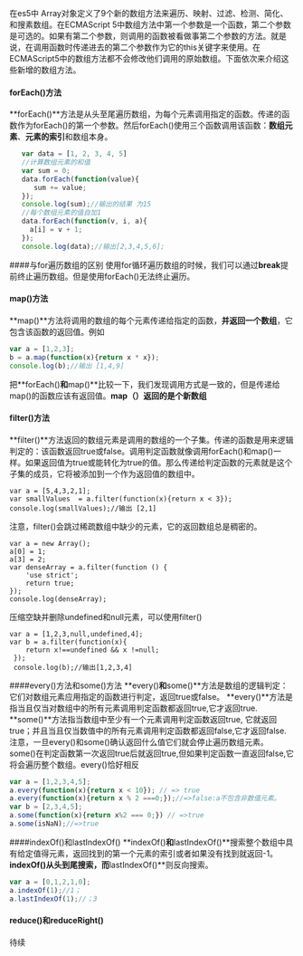<!--
author: 滇西之王
head: http://q.qlogo.cn/qqapp/100229475/C96DA226D9D07DECADAA54A78E9FEDF9/100
date: @date
title:javascript array对象常用的方法
tags: GitBlog
category: javascript
status: publish
summary: 介绍了es5中的数组对象新增的9个方法,如forEach(),map(), filter(),every(),some(),indexOf(),lastIndexOf(),reduce(),reduceRight().
-->


在es5中 Array对象定义了9个新的数组方法来遍历、映射、过滤、检测、简化、和搜素数组。在ECMAScript 5中数组方法中第一个参数是一个函数，第二个参数是可选的。如果有第二个参数，则调用的函数被看做事第二个参数的方法。就是说，在调用函数时传递进去的第二个参数作为它的this关键字来使用。在ECMAScript5中的数组方法都不会修改他们调用的原始数组。下面依次来介绍这些新增的数组方法。
#### forEach()方法
**forEach()**方法是从头至尾遍历数组，为每个元素调用指定的函数。传递的函数作为forEach()的第一个参数。然后forEach()使用三个函数调用该函数：**数组元素**、**元素的索引**和数组本身。
``` javascript
   var data = [1, 2, 3, 4, 5]
   //计算数组元素的和值
   var sum = 0;
   data.forEach(function(value){
      sum += value;
   });
   console.log(sum);//输出的结果 为15
   //每个数组元素的值自加1
   data.forEach(function(v, i, a){
     a[i] = v + 1;
   });
   console.log(data);//输出[2,3,4,5,6];
```
####与for遍历数组的区别
使用for循环遍历数组的时候，我们可以通过**break**提前终止遍历数组。但是使用forEach()无法终止遍历。
#### map()方法
**map()**方法将调用的数组的每个元素传递给指定的函数，**并返回一个数组**，它包含该函数的返回值。例如
```javascript
var a = [1,2,3];
b = a.map(function(x){return x * x});
console.log(b);//输出 [1,4,9]
```
把**forEach()**和**map()**比较一下，我们发现调用方式是一致的，但是传递给map()的函数应该有返回值。**map（）返回的是个新数组**
#### filter()方法
**filter()**方法返回的数组元素是调用的数组的一个子集。传递的函数是用来逻辑判定的：该函数返回true或false。调用判定函数就像调用forEach()和map()一样。如果返回值为true或能转化为true的值。那么传递给判定函数的元素就是这个子集的成员，它将被添加到一个作为返回值的数组中。
```
var a = [5,4,3,2,1];
var smallValues  = a.filter(function(x){return x < 3});
console.log(smallValues);//输出 [2,1]
```
注意，filter()会跳过稀疏数组中缺少的元素，它的返回数组总是稠密的。
```
var a = new Array();
a[0] = 1;
a[3] = 2;
var denseArray = a.filter(function () {
    'use strict';
    return true;
});
console.log(denseArray);
```
压缩空缺并删除undefined和null元素，可以使用filter()
```
var a = [1,2,3,null,undefined,4];
var b = a.filter(function(x){
    return x!==undefined && x !=null;
 });
 console.log(b);//输出[1,2,3,4]
```
####every()方法和some()方法
**every()**和**some()**方法是数组的逻辑判定：它们对数组元素应用指定的函数进行判定，返回true或false。
**every()**方法是指当且仅当对数组中的所有元素调用判定函数都返回true,它才返回true.
**some()**方法指当数组中至少有一个元素调用判定函数返回true, 它就返回true；并且当且仅当数值中的所有元素调用判定函数都返回false,它才返回false.
注意，一旦every()和some()确认返回什么值它们就会停止遍历数组元素。some()在判定函数第一次返回true后就返回true,但如果判定函数一直返回false,它将会遍历整个数组。every()恰好相反
```javascript
var a = [1,2,3,4,5];
a.every(function(x){return x < 10}); // => true
a.every(function(x){return x % 2 ===0;});//=>false:a不包含非数值元素。
var b = [2,3,4,5];
a.some(function(x){return x%2 === 0;}) // =>true
a.some(isNaN);//=>true
```
####indexOf()和lastIndexOf()
**indexOf()**和**lastIndexOf()**搜索整个数组中具有给定值得元素，返回找到的第一个元素的索引或者如果没有找到就返回-1。**indexOf()从头到尾搜索，而**lastIndexOf()**则反向搜索。
```javascript
var a = [0,1,2,1,0];
a.indexOf(1);//1；
a.lastIndexOf(1);//；3
```
#### reduce()和reduceRight()
待续
